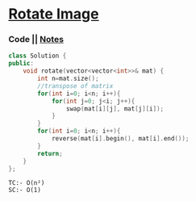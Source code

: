 # [Rotate Image](https://leetcode.com/problems/rotate-image/)

### Code || [Notes](https://drive.google.com/file/d/1AW8LEj23xRz8Q7hDA50ysxl3kh7MjYy4/view?usp=sharing)

``` .cpp
class Solution {
public:
    void rotate(vector<vector<int>>& mat) {
        int n=mat.size();
        //transpose of matrix
        for(int i=0; i<n; i++){
            for(int j=0; j<i; j++){
                swap(mat[i][j], mat[j][i]);
            }
        }
        for(int i=0; i<n; i++){
            reverse(mat[i].begin(), mat[i].end());
        }
        return;
    }
};
```

```
TC:- O(n²)
SC:- O(1)
```
